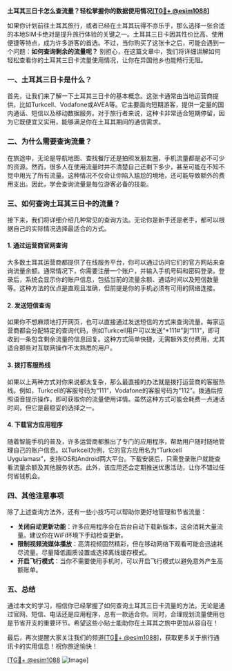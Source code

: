 **土耳其三日卡怎么查流量？轻松掌握你的数据使用情况[[TG💪+ @esim1088](https://t.me/s/esim1088)]**

如果你计划前往土耳其旅行，或者已经在土耳其玩得不亦乐乎，那么选择一张合适的本地SIM卡绝对是提升旅行体验的关键之一。土耳其三日卡因其性价比高、使用便捷等特点，成为许多游客的首选。不过，当你购买了这张卡之后，可能会遇到一个问题：**如何查询剩余的流量呢？** 别担心，在这篇文章中，我们将详细讲解如何轻松查看你的土耳其三日卡流量使用情况，让你在异国他乡也能畅行无阻。

### 一、土耳其三日卡是什么？

首先，让我们来了解一下土耳其三日卡的基本概念。这张卡通常由当地运营商提供，比如Turkcell、Vodafone或AVEA等。它主要面向短期游客，提供一定量的国内通话、短信以及移动数据服务。对于旅行者来说，这种卡非常适合短期停留，因为它既便宜又实用，能够满足你在土耳其期间的通信需求。

### 二、为什么需要查询流量？

在旅途中，无论是导航地图、查找餐厅还是拍照发朋友圈，手机流量都是必不可少的资源。然而，很多人在使用流量时并不清楚自己还剩下多少，甚至可能在不知不觉中用光了所有流量。这种情况不仅会让你陷入尴尬的境地，还可能导致额外的费用支出。因此，学会查询流量是每位游客必备的技能。

### 三、如何查询土耳其三日卡的流量？

接下来，我们将详细介绍几种常见的查询方法。无论你是新手还是老手，都可以根据自己的实际情况选择最适合的方式。

#### 1. **通过运营商官网查询**
大多数土耳其运营商都提供了在线服务平台，你可以通过访问它们的官方网站来查询流量余额。通常情况下，你需要注册一个账户，并输入手机号码和密码登录。登录后，系统会显示你的账户信息，包括当前的流量余额、通话时间以及短信数量等。这种方法的优点是直观且准确，但前提是你的手机必须有可用的网络连接。

#### 2. **发送短信查询**
如果你不想麻烦地打开网页，也可以直接通过发送短信的方式来查询流量。每家运营商都会分配特定的查询代码，例如Turkcell用户可以发送“*111#”到“111”，即可收到一条包含剩余流量的信息回复。这种方式简单快捷，无需额外支付费用，尤其适合那些对互联网操作不太熟悉的用户。

#### 3. **拨打客服热线**
如果以上两种方式对你来说都太复杂，那么最直接的办法就是拨打运营商的客服热线。例如，Turkcell的客服号码为“111”，Vodafone的客服号码为“112”。拨通后按照语音提示操作，即可获取你的流量使用详情。虽然这种方式可能会耗费一点通话时间，但它是最稳妥的选择之一。

#### 4. **下载官方应用程序**
随着智能手机的普及，许多运营商都推出了专门的应用程序，帮助用户随时随地管理自己的账户信息。以Turkcell为例，它的官方应用名为“Turkcell Uygulaması”，支持iOS和Android两大平台。下载安装后，只需登录账户就能查看流量余额及其他服务状态。此外，该应用还会定期推送优惠活动，让你不错过任何省钱机会。

### 四、其他注意事项

除了上述查询方法外，还有一些小技巧可以帮助你更好地管理和节省流量：

- **关闭自动更新功能**：许多应用程序会在后台自动下载新版本，这会消耗大量流量。建议你在WiFi环境下手动检查更新。
- **限制视频流媒体播放**：高清视频固然精彩，但在移动网络下观看可能会迅速耗尽流量。尽量降低画质设置或选择离线缓存模式。
- **开启飞行模式**：当你不需要使用手机时，可以开启飞行模式以避免意外产生高额账单。

### 五、总结

通过本文的学习，相信你已经掌握了如何查询土耳其三日卡流量的方法。无论是通过官网、短信、电话还是应用程序，总有一款适合你。同时，合理规划流量使用也是节省开支的重要环节。希望这些小贴士能助你在土耳其之旅中更加从容自在！

最后，再次提醒大家关注我们的频道[[TG💪+ @esim1088](https://t.me/s/esim1088)]，获取更多关于旅行通讯卡的实用信息！祝你旅途愉快！

[[TG💪+ @esim1088](https://t.me/s/esim1088) ![Image](https://i.postimg.cc/4NQfJmqS/Snipaste-2025-05-13-00-14-12.png)]